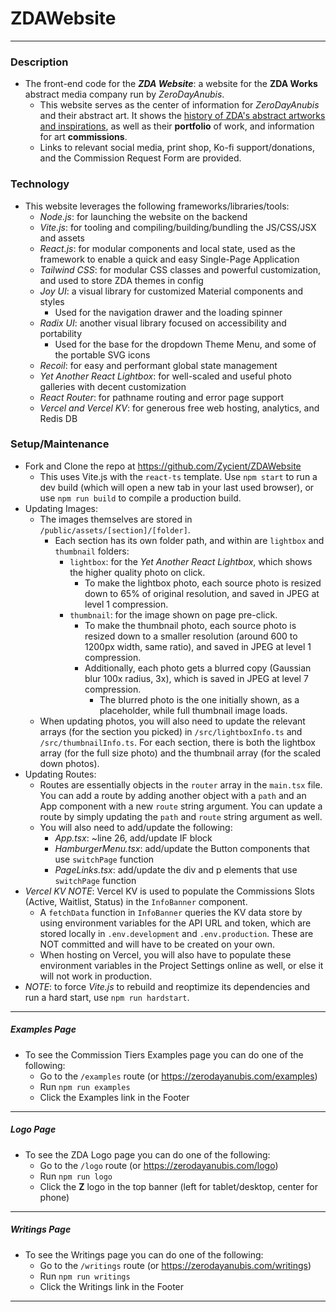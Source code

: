 # ZDAWebsite
------
### Description
- The front-end code for the ***ZDA Website***: a website for the <b>ZDA Works</b> abstract media company run by *ZeroDayAnubis*.
  - This website serves as the center of information for *ZeroDayAnubis* and their abstract art. It shows the <u>history of ZDA's abstract artworks and inspirations</u>, as well as their **portfolio** of work, and information for art **commissions**.
  - Links to relevant social media, print shop, Ko-fi support/donations, and the Commission Request Form are provided.
### Technology
- This website leverages the following frameworks/libraries/tools:
  - *Node.js*: for launching the website on the backend
  - *Vite.js*: for tooling and compiling/building/bundling the JS/CSS/JSX and assets
  - *React.js*: for modular components and local state, used as the framework to enable a quick and easy Single-Page Application
  - *Tailwind CSS*: for modular CSS classes and powerful customization, and used to store ZDA themes in config 
  - *Joy UI*: a visual library for customized Material components and styles
    - Used for the navigation drawer and the loading spinner
  - *Radix UI*: another visual library focused on accessibility and portability
    - Used for the base for the dropdown Theme Menu, and some of the portable SVG icons 
  - *Recoil*: for easy and performant global state management
  - *Yet Another React Lightbox*: for well-scaled and useful photo galleries with decent customization
  - *React Router*: for pathname routing and error page support
  - *Vercel and Vercel KV*: for generous free web hosting, analytics, and Redis DB
### Setup/Maintenance
- Fork and Clone the repo at https://github.com/Zycient/ZDAWebsite
  - This uses Vite.js with the `react-ts` template. Use `npm start` to run a dev build (which will open a new tab in your last used browser), or use `npm run build` to compile a production build.
- Updating Images:
  - The images themselves are stored in `/public/assets/[section]/[folder]`.
    - Each section has its own folder path, and within are `lightbox` and `thumbnail` folders:
      - `lightbox`: for the *Yet Another React Lightbox*, which shows the higher quality photo on click.
        - To make the lightbox photo, each source photo is resized down to 65% of original resolution, and saved in JPEG at level 1 compression.
      - `thumbnail`: for the image shown on page pre-click.
        - To make the thumbnail photo, each source photo is resized down to a smaller resolution (around 600 to 1200px width, same ratio), and saved in JPEG at level 1 compression.
        - Additionally, each photo gets a blurred copy (Gaussian blur 100x radius, 3x), which is saved in JPEG at level 7 compression.
          - The blurred photo is the one initially shown, as a placeholder, while full thumbnail image loads.
  - When updating photos, you will also need to update the relevant arrays (for the section you picked) in `/src/lightboxInfo.ts` and `/src/thumbnailInfo.ts`. For each section, there is both the lightbox array (for the full size photo) and the thumbnail array (for the scaled down photos).
- Updating Routes:
  - Routes are essentially objects in the `router` array in the `main.tsx` file. You can add a route by adding another object with a `path` and an App component with a new `route` string argument. You can update a route by simply updating the `path` and `route` string argument as well.
  - You will also need to add/update the following:
    - *App.tsx*: ~line 26, add/update IF block
    - *HamburgerMenu.tsx*: add/update the Button components that use `switchPage` function
    - *PageLinks.tsx*: add/update the div and p elements that use `switchPage` function
- *Vercel KV NOTE*: Vercel KV is used to populate the Commissions Slots (Active, Waitlist, Status) in the `InfoBanner` component.
  - A `fetchData` function in `InfoBanner` queries the KV data store by using environment variables for the API URL and token, which are stored locally in `.env.development` and `.env.production`. These are NOT committed and will have to be created on your own.
  - When hosting on Vercel, you will also have to populate these environment variables in the Project Settings online as well, or else it will not work in production.
- *NOTE*: to force *Vite.js* to rebuild and reoptimize its dependencies and run a hard start, use `npm run hardstart`.
------
##### Examples Page
- To see the Commission Tiers Examples page you can do one of the following:
  - Go to the `/examples` route (or https://zerodayanubis.com/examples)
  - Run `npm run examples`
  - Click the Examples link in the Footer
------
##### Logo Page
- To see the ZDA Logo page you can do one of the following:
  - Go to the `/logo` route (or https://zerodayanubis.com/logo)
  - Run `npm run logo`
  - Click the **Z** logo in the top banner (left for tablet/desktop, center for phone)
------
##### Writings Page
- To see the Writings page you can do one of the following:
  - Go to the `/writings` route (or https://zerodayanubis.com/writings)
  - Run `npm run writings`
  - Click the Writings link in the Footer
------